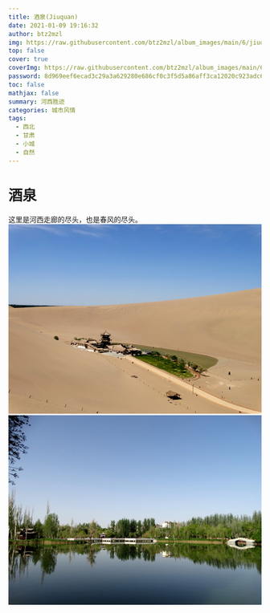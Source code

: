 ```yaml
---
title: 酒泉(Jiuquan)
date: 2021-01-09 19:16:32
author: btz2mzl
img: https://raw.githubusercontent.com/btz2mzl/album_images/main/6/jiuquan_1.jpg
top: false
cover: true
coverImg: https://raw.githubusercontent.com/btz2mzl/album_images/main/6/jiuquan_1.jpg
password: 8d969eef6ecad3c29a3a629280e686cf0c3f5d5a86aff3ca12020c923adc6c92
toc: false
mathjax: false
summary: 河西胜迹
categories: 城市风情
tags: 
  - 西北
  - 甘肃
  - 小城
  - 自然
---
```

# 酒泉
这里是河西走廊的尽头，也是春风的尽头。
![一汪清泉在沙漠中坚守了自己的风骨（敦煌月牙泉）](https://raw.githubusercontent.com/btz2mzl/album_images/main/6/jiuquan_1.jpg)
![河西走廊中的绿色也难掩戈壁的苍凉之感（酒泉公园）](https://raw.githubusercontent.com/btz2mzl/album_images/main/6/jiuquan_2.jpg)